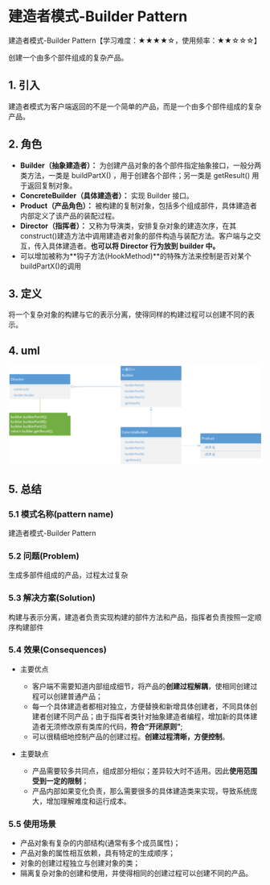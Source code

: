 # 建造者模式-Builder Pattern

建造者模式-Builder Pattern【学习难度：★★★★☆，使用频率：★★☆☆☆】

创建一个由多个部件组成的复杂产品。



## 1. 引入

建造者模式为客户端返回的不是一个简单的产品，而是一个由多个部件组成的复杂产品。



## 2. 角色

- **Builder（抽象建造者）：** 为创建产品对象的各个部件指定抽象接口，一般分两类方法，一类是 buildPartX() ，用于创建各个部件；另一类是 getResult() 用于返回复制对象。
- **ConcreteBuilder（具体建造者）：** 实现 Builder 接口。
- **Product（产品角色）：** 被构建的复制对象，包括多个组成部件，具体建造者内部定义了该产品的装配过程。
- **Director（指挥者）：** 又称为导演类，安排复杂对象的建造次序，在其construct()建造方法中调用建造者对象的部件构造与装配方法。客户端与之交互，传入具体建造者。**也可以将 Director 行为放到 builder 中。**
- 可以增加被称为**钩子方法(HookMethod)**的特殊方法来控制是否对某个buildPartX()的调用

## 3. 定义

将一个复杂对象的构建与它的表示分离，使得同样的构建过程可以创建不同的表示。



## 4. uml

![Abstract Factory Pattern](https://raw.githubusercontent.com/XuZhuohao/picture/master/java/Base/design-pattern/6.Builder-Pattern.png)



## 5. 总结

### 5.1 模式名称(pattern name)

建造者模式-Builder Pattern



### 5.2 问题(Problem)

生成多部件组成的产品，过程太过复杂



### 5.3 解决方案(Solution)

构建与表示分离，建造者负责实现构建的部件方法和产品，指挥者负责按照一定顺序构建部件



### 5.4 效果(Consequences)

- 主要优点
  - 客户端不需要知道内部组成细节，将产品的**创建过程解耦**，使相同创建过程可以创建普通产品；
  - 每一个具体建造者都相对独立，方便替换和新增具体创建者，不同具体创建者创建不同产品；由于指挥者类针对抽象建造者编程，增加新的具体建造者无须修改原有类库的代码，**符合“开闭原则”**;
  - 可以很精细地控制产品的创建过程。**创建过程清晰，方便控制**。

- 主要缺点
  - 产品需要较多共同点，组成部分相似；差异较大时不适用。因此**使用范围受到一定的限制**；
  - 产品内部如果变化负责，那么需要很多的具体建造类来实现，导致系统庞大，增加理解难度和运行成本。

### 5.5 使用场景

- 产品对象有复杂的内部结构(通常有多个成员属性)；
- 产品对象的属性相互依赖，具有特定的生成顺序；
- 对象的创建过程独立与创建对象的类；
- 隔离复杂对象的创建和使用，并使得相同的创建过程可以创建不同的产品。
